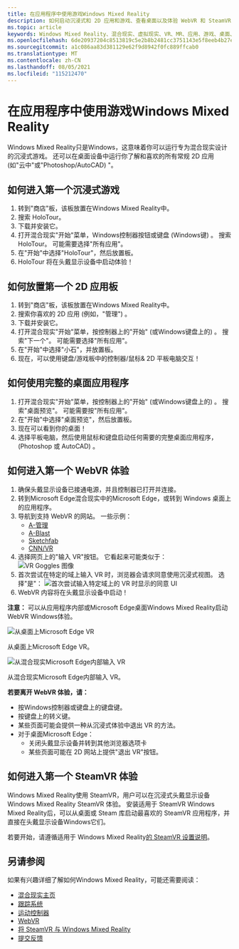 ```yaml
---
title: 在应用程序中使用游戏Windows Mixed Reality
description: 如何启动沉浸式和 2D 应用和游戏、查看桌面以及体验 WebVR 和 SteamVR 内容。
ms.topic: article
keywords: Windows Mixed Reality、混合现实、虚拟现实、VR、MR、应用、游戏、桌面、SteamVR、WebVR、Steam
ms.openlocfilehash: 6de20937204c8513819c5e2b8b2481cc3751143e5f8eeb4b27e33769ba2fc599
ms.sourcegitcommit: a1c086aa83d381129e62f9d8942f0fc889ffcab0
ms.translationtype: MT
ms.contentlocale: zh-CN
ms.lasthandoff: 08/05/2021
ms.locfileid: "115212470"
---
```

# <a name="using-games-and-apps-in-windows-mixed-reality"></a>在应用程序中使用游戏Windows Mixed Reality

Windows Mixed Reality只是Windows，这意味着你可以运行专为混合现实设计的沉浸式游戏。 还可以在桌面设备中运行你了解和喜欢的所有常规 2D 应用 (如"云中"或"Photoshop/AutoCAD) "。

## <a name="how-to-get-into-your-first-immersive-game"></a>如何进入第一个沉浸式游戏

1. 转到"商店"板，该板放置在Windows Mixed Reality中。
2. 搜索 HoloTour。
3. 下载并安装它。
4. 打开混合现实"开始"菜单，Windows控制器按钮或键盘 (Windows键) 。 搜索 HoloTour。 可能需要选择"所有应用"。
5. 在"开始"中选择"HoloTour"，然后放置板。
6. HoloTour 将在头戴显示设备中启动体验！

## <a name="how-to-place-your-first-2d-app-slate"></a>如何放置第一个 2D 应用板

1. 转到"商店"板，该板放置在Windows Mixed Reality中。
2. 搜索你喜欢的 2D 应用 (例如，"管理") 。
3. 下载并安装它。
4. 打开混合现实"开始"菜单，按控制器上的"开始" (或Windows键盘上的) 。 搜索"下一个"。 可能需要选择"所有应用"。
5. 在"开始"中选择"小石"，并放置板。
6. 现在，可以使用键盘/游戏板中的控制器/鼠标& 2D 平板电脑交互！

## <a name="how-to-use-a-full-desktop-application"></a>如何使用完整的桌面应用程序

1. 打开混合现实"开始"菜单，按控制器上的"开始" (或Windows键盘上的) 。 搜索"桌面预览"。 可能需要按"所有应用"。
2. 在"开始"中选择"桌面预览"，然后放置板。
3. 现在可以看到你的桌面！
4. 选择平板电脑，然后使用鼠标和键盘启动任何需要的完整桌面应用程序， (Photoshop 或 AutoCAD) 。

## <a name="how-to-get-into-your-first-webvr-experience"></a>如何进入第一个 WebVR 体验

1. 确保头戴显示设备已接通电源，并且控制器已打开并连接。
2. 转到Microsoft Edge混合现实中的Microsoft Edge，或转到 Windows 桌面上的应用程序。
3. 导航到支持 WebVR 的网站。 一些示例：
   * [A-管理](https://aframe.io/a-painter/)
   * [A-Blast](https://aframe.io/a-blast/)
   * [Sketchfab](https://sketchfab.com/)
   * [CNN/VR](https://cnn.com/vr)
4. 选择网页上的"输入 VR"按钮。 它看起来可能类似于：\
   ![VR Goggles 图像](images/75px-enter-vr.png)
5. 首次尝试在特定的域上输入 VR 时，浏览器会请求同意使用沉浸式视图。 选择"是"： ![首次尝试输入特定域上的 VR 时显示的同意 UI](images/1053px-Webvr-consent-ui.png)
6. WebVR 内容将在头戴显示设备中启动！

**注意：** 可以从应用程序内部或Microsoft Edge桌面Windows Mixed Reality启动 WebVR Windows体验。

![从桌面上Microsoft Edge VR](images/450px-webvr-desktop.png)

从桌面上Microsoft Edge VR。

![从混合现实Microsoft Edge内部输入 VR](images/450px-enter-vr-cliffhouse.jpg)

从混合现实Microsoft Edge内部输入 VR。

**若要离开 WebVR 体验，请：**
* 按Windows控制器或键盘上的键盘键。
* 按键盘上的转义键。
* 某些页面可能会提供一种从沉浸式体验中退出 VR 的方法。
* 对于桌面Microsoft Edge：
  * 关闭头戴显示设备并转到其他浏览器选项卡
  * 某些页面可能在 2D 网站上提供"退出 VR"按钮。

## <a name="how-to-get-into-your-first-steamvr-experience"></a>如何进入第一个 SteamVR 体验

Windows Mixed Reality使用 SteamVR，用户可以在沉浸式头戴显示设备Windows Mixed Reality SteamVR 体验。 安装适用于 SteamVR Windows Mixed Reality后，可以从桌面或 Steam 库启动最喜欢的 SteamVR 应用程序，并直接在头戴显示设备Windows它们。

若要开始，请遵循适用于 Windows Mixed Reality[的 SteamVR 设置说明](./using-steamvr-with-windows-mixed-reality.md)。

## <a name="see-also"></a>另请参阅

如果有兴趣详细了解如何Windows Mixed Reality，可能还需要阅读：
* [混合现实主页](your-mixed-reality-home.md)
* [跟踪系统](tracking-system.md)
* [运动控制器](controllers-in-wmr.md)
* [WebVR](webvr.md)
* [将 SteamVR 与 Windows Mixed Reality](using-steamvr-with-windows-mixed-reality.md)
* [提交反馈](filing-feedback.md)